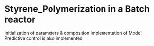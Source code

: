 # Styrene_Polymerization in a Batch reactor
Initialization of parameters & composition
Implementation of Model Predictive control is also implemented
